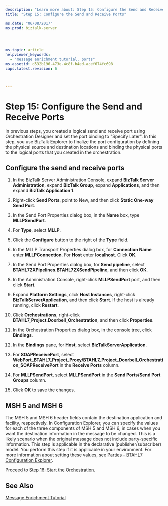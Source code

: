```yaml
---
description: "Learn more about: Step 15: Configure the Send and Receive Ports"
title: "Step 15: Configure the Send and Receive Ports"

ms.date: "06/08/2017"
ms.prod: biztalk-server




ms.topic: article
helpviewer_keywords: 
  - "message enrichment tutorial, ports"
ms.assetid: d532b196-473e-4c8f-b4ed-acef674fc698
caps.latest.revision: 6



---
```

# Step 15: Configure the Send and Receive Ports
In previous steps, you created a logical send and receive port using Orchestration Designer and set the port binding to "Specify Later". In this step, you use BizTalk Explorer to finalize the port configuration by defining the physical source and destination locations and binding the physical ports to the logical ports that you created in the orchestration.  
  
## Configure the send and receive ports  
  
1.  In the BizTalk Server Administration Console, expand **BizTalk Server Administration**, expand **BizTalk Group**, expand **Applications**, and then expand **BizTalk Application 1**.  
  
2.  Right-click **Send Ports**, point to New, and then click **Static One-way Send Port**.  
  
3.  In the Send Port Properties dialog box, in the **Name** box, type **MLLPSendPort**.  
  
4.  For **Type**, select **MLLP**.  
  
5.  Click the **Configure** button to the right of the **Type** field.  
  
6.  In the MLLP Transport Properties dialog box, for **Connection Name** enter **MLLPConnection**. For **Host** enter **localhost**. Click **OK**.  
  
7.  In the Send Port Properties dialog box, for **Send pipeline**, select **BTAHL72XPipelines.BTAHL72XSendPipeline**, and then click **OK**.  
  
8.  In the Administration Console, right-click **MLLPSendPort** port, and then click **Start**.  
  
9. Expand **Platform Settings**, click **Host Instances**, right-click **BizTalkServerApplication**, and then click **Start**. If the host is already running, click **Restart**.  
  
10. Click **Orchestrations**, right-click **BTAHL7_Project.Doorbell_Orchestration**, and then click **Properties**.  
  
11. In the Orchestration Properties dialog box, in the console tree, click **Bindings**.  
  
12. In the **Bindings** pane, for **Host**, select **BizTalkServerApplication**.  
  
13. For **SOAPReceivePort**, select **WebPort_BTAHL7_Project_Proxy/BTAHL7_Project_Doorbell_Orchestration_SOAPReceivePort** in the **Receive Ports** column.  
  
14. For **MLLPSendPort**, select **MLLPSendPort** in the **Send Ports/Send Port Groups** column.  
  
15. Click **OK** to save the changes.  
  
## MSH 5 and MSH 6  
 The MSH 5 and MSH 6 header fields contain the destination application and facility, respectively. In Configuration Explorer, you can specify the values for each of the three components of MSH 5 and MSH 6, in cases when you want the destination information in the message to be changed. This is a likely scenario when the original message does not include party-specific information. This step is applicable in the declarative (publisher/subscriber) model. You perform this step if it is applicable in your environment. For more information about setting these values, see [Parties - BTAHL7 Configuration Explorer](parties-tab.md).  
  
 Proceed to [Step 16: Start the Orchestration](../../adapters-and-accelerators/accelerator-hl7/step-16-start-the-orchestration.md).  
  
## See Also  
 [Message Enrichment Tutorial](../../adapters-and-accelerators/accelerator-hl7/message-enrichment-tutorial.md)
